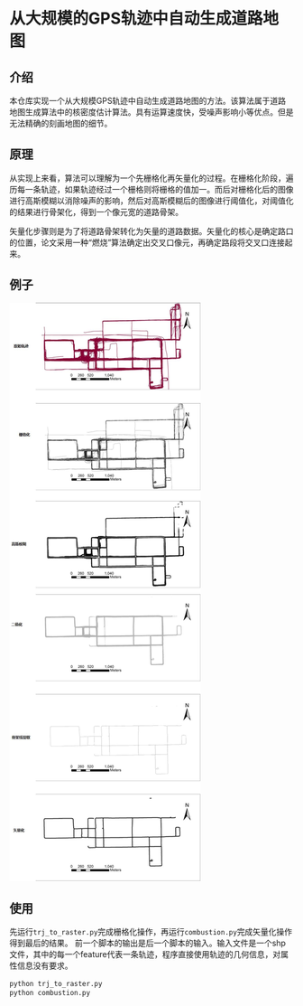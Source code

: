 # 从大规模的GPS轨迹中自动生成道路地图

## 介绍

本仓库实现一个从大规模GPS轨迹中自动生成道路地图的方法。该算法属于道路地图生成算法中的核密度估计算法。具有运算速度快，受噪声影响小等优点。但是无法精确的刻画地图的细节。


## 原理

从实现上来看，算法可以理解为一个先栅格化再矢量化的过程。在栅格化阶段，遍历每一条轨迹，如果轨迹经过一个栅格则将栅格的值加一。而后对栅格化后的图像进行高斯模糊以消除噪声的影响，然后对高斯模糊后的图像进行阈值化，对阈值化的结果进行骨架化，得到一个像元宽的道路骨架。

矢量化步骤则是为了将道路骨架转化为矢量的道路数据。矢量化的核心是确定路口的位置，论文采用一种“燃烧”算法确定出交叉口像元，再确定路段将交叉口连接起来。

## 例子

![例子](https://github.com/zhuang-hao-ming/automate_generation_of_road_netowrk/blob/master/example.jpg)


## 使用

先运行`trj_to_raster.py`完成栅格化操作，再运行`combustion.py`完成矢量化操作得到最后的结果。
前一个脚本的输出是后一个脚本的输入。输入文件是一个shp文件，其中的每一个feature代表一条轨迹，程序直接使用轨迹的几何信息，对属性信息没有要求。

```
python trj_to_raster.py
python combustion.py
```
